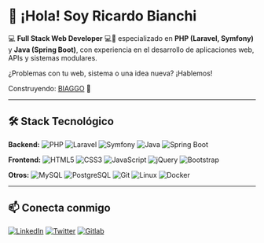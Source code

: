 # 👋 ¡Hola! Soy Ricardo Bianchi

💻 **Full Stack Web Developer** 💻🚀 especializado en **PHP (Laravel, Symfony)** y **Java (Spring Boot)**, con experiencia en el desarrollo de aplicaciones web, APIs y sistemas modulares.

¿Problemas con tu web, sistema o una idea nueva? ¡Hablemos!

Construyendo: [BIAGGO](https://biaggo.com) 🤩

---

## 🛠 Stack Tecnológico

**Backend:**
![PHP](https://img.shields.io/badge/PHP-777BB4?style=flat&logo=php&logoColor=white)
![Laravel](https://img.shields.io/badge/Laravel-FF2D20?style=flat&logo=laravel&logoColor=white)
![Symfony](https://img.shields.io/badge/Symfony-000000?style=flat&logo=symfony&logoColor=white)
![Java](https://img.shields.io/badge/Java-007396?style=flat&logo=java&logoColor=white)
![Spring Boot](https://img.shields.io/badge/Spring_Boot-6DB33F?style=flat&logo=spring-boot&logoColor=white)

**Frontend:**
![HTML5](https://img.shields.io/badge/HTML5-E34F26?style=flat&logo=html5&logoColor=white)
![CSS3](https://img.shields.io/badge/CSS3-1572B6?style=flat&logo=css3&logoColor=white)
![JavaScript](https://img.shields.io/badge/JavaScript-F7DF1E?style=flat&logo=javascript&logoColor=black)
![jQuery](https://img.shields.io/badge/jQuery-0769AD?style=flat&logo=jquery&logoColor=white)
![Bootstrap](https://img.shields.io/badge/Bootstrap-7952B3?style=flat&logo=bootstrap&logoColor=white)

**Otros:**
![MySQL](https://img.shields.io/badge/MySQL-4479A1?style=flat&logo=mysql&logoColor=white)
![PostgreSQL](https://img.shields.io/badge/PostgreSQL-336791?style=flat&logo=postgresql&logoColor=white)
![Git](https://img.shields.io/badge/Git-F05032?style=flat&logo=git&logoColor=white)
![Linux](https://img.shields.io/badge/Linux-FCC624?style=flat&logo=linux&logoColor=black)
![Docker](https://img.shields.io/badge/Docker-2496ED?style=flat&logo=docker&logoColor=white)

---

## 📫 Conecta conmigo

[![LinkedIn](https://img.shields.io/badge/LinkedIn-blue?style=flat&logo=linkedin)](https://www.linkedin.com/in/ricbianchidev)
[![Twitter](https://img.shields.io/badge/Twitter-1DA1F2?style=flat&logo=twitter&logoColor=white)](https://x.com/ricbianchidev)
[![Gitlab](https://img.shields.io/badge/GitLab-FCA121?style=flat&logo=twitter&logoColor=white)](https://gitlab.com/ricbianchidev)

